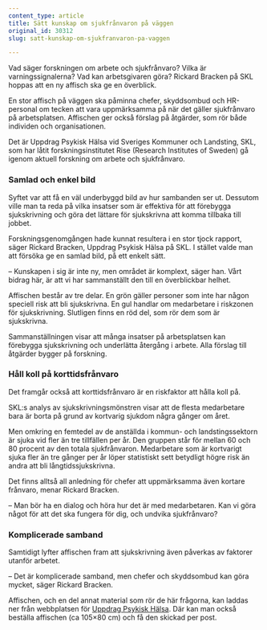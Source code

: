 ```yaml
---
content_type: article
title: Sätt kunskap om sjukfrånvaron på väggen
original_id: 30312
slug: satt-kunskap-om-sjukfranvaron-pa-vaggen

---
```


Vad säger forskningen om arbete och sjukfrånvaro? Vilka är varningssignalerna? Vad kan arbetsgivaren göra? Rickard Bracken på SKL hoppas att en ny affisch ska ge en överblick.

En stor affisch på väggen ska påminna chefer, skyddsombud och HR-personal om tecken att vara uppmärksamma på när det gäller sjukfrånvaro på arbetsplatsen. Affischen ger också förslag på åtgärder, som rör både individen och organisationen.

Det är Uppdrag Psykisk Hälsa vid Sveriges Kommuner och Landsting, SKL, som har låtit forskningsinstitutet Rise (Research Institutes of Sweden) gå igenom aktuell forskning om arbete och sjukfrånvaro.

### Samlad och enkel bild

Syftet var att få en väl underbyggd bild av hur sambanden ser ut. Dessutom ville man ta reda på vilka insatser som är effektiva för att förebygga sjukskrivning och göra det lättare för sjukskrivna att komma tillbaka till jobbet.

Forskningsgenomgången hade kunnat resultera i en stor tjock rapport, säger Rickard Bracken, Uppdrag Psykisk Hälsa på SKL. I stället valde man att försöka ge en samlad bild, på ett enkelt sätt.

– Kunskapen i sig är inte ny, men området är komplext, säger han. Vårt bidrag här, är att vi har sammanställt den till en överblickbar helhet.

Affischen består av tre delar. En grön gäller personer som inte har någon speciell risk att bli sjukskrivna. En gul handlar om medarbetare i riskzonen för sjukskrivning. Slutligen finns en röd del, som rör dem som är sjukskrivna.

Sammanställningen visar att många insatser på arbetsplatsen kan förebygga sjukskrivning och underlätta återgång i arbete. Alla förslag till åtgärder bygger på forskning.

### Håll koll på korttidsfrånvaro

Det framgår också att korttidsfrånvaro är en riskfaktor att hålla koll på.

SKL:s analys av sjukskrivningsmönstren visar att de flesta medarbetare bara är borta på grund av kortvarig sjukdom några gånger om året.

Men omkring en femtedel av de anställda i kommun- och landstingssektorn är sjuka vid fler än tre tillfällen per år. Den gruppen står för mellan 60 och 80 procent av den totala sjukfrånvaron. Medarbetare som är kortvarigt sjuka fler än tre gånger per år löper statistiskt sett betydligt högre risk än andra att bli långtidssjukskrivna.

Det finns alltså all anledning för chefer att uppmärksamma även kortare frånvaro, menar Rickard Bracken.

– Man bör ha en dialog och höra hur det är med medarbetaren. Kan vi göra något för att det ska fungera för dig, och undvika sjukfrånvaro?

### Komplicerade samband

Samtidigt lyfter affischen fram att sjukskrivning även påverkas av faktorer utanför arbetet.

– Det är komplicerade samband, men chefer och skyddsombud kan göra mycket, säger Rickard Bracken.

Affischen, och en del annat material som rör de här frågorna, kan laddas ner från webbplatsen för [Uppdrag Psykisk Hälsa](https://www.uppdragpsykiskhalsa.se/forebygga-och-forkorta-sjukskrivningar/forskningsoversikt-om-sjukfranvaro-och-atergang-i-arbete/). Där kan man också beställa affischen (ca 105×80 cm) och få den skickad per post.

